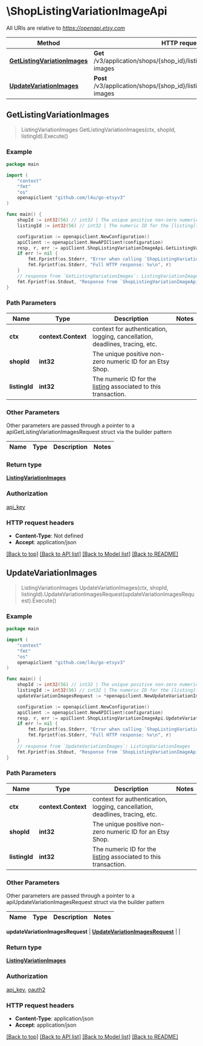 # \ShopListingVariationImageApi

All URIs are relative to *https://openapi.etsy.com*

Method | HTTP request | Description
------------- | ------------- | -------------
[**GetListingVariationImages**](ShopListingVariationImageApi.md#GetListingVariationImages) | **Get** /v3/application/shops/{shop_id}/listings/{listing_id}/variation-images | 
[**UpdateVariationImages**](ShopListingVariationImageApi.md#UpdateVariationImages) | **Post** /v3/application/shops/{shop_id}/listings/{listing_id}/variation-images | 



## GetListingVariationImages

> ListingVariationImages GetListingVariationImages(ctx, shopId, listingId).Execute()





### Example

```go
package main

import (
    "context"
    "fmt"
    "os"
    openapiclient "github.com/l4u/go-etsyv3"
)

func main() {
    shopId := int32(56) // int32 | The unique positive non-zero numeric ID for an Etsy Shop.
    listingId := int32(56) // int32 | The numeric ID for the [listing](/documentation/reference#tag/ShopListing) associated to this transaction.

    configuration := openapiclient.NewConfiguration()
    apiClient := openapiclient.NewAPIClient(configuration)
    resp, r, err := apiClient.ShopListingVariationImageApi.GetListingVariationImages(context.Background(), shopId, listingId).Execute()
    if err != nil {
        fmt.Fprintf(os.Stderr, "Error when calling `ShopListingVariationImageApi.GetListingVariationImages``: %v\n", err)
        fmt.Fprintf(os.Stderr, "Full HTTP response: %v\n", r)
    }
    // response from `GetListingVariationImages`: ListingVariationImages
    fmt.Fprintf(os.Stdout, "Response from `ShopListingVariationImageApi.GetListingVariationImages`: %v\n", resp)
}
```

### Path Parameters


Name | Type | Description  | Notes
------------- | ------------- | ------------- | -------------
**ctx** | **context.Context** | context for authentication, logging, cancellation, deadlines, tracing, etc.
**shopId** | **int32** | The unique positive non-zero numeric ID for an Etsy Shop. | 
**listingId** | **int32** | The numeric ID for the [listing](/documentation/reference#tag/ShopListing) associated to this transaction. | 

### Other Parameters

Other parameters are passed through a pointer to a apiGetListingVariationImagesRequest struct via the builder pattern


Name | Type | Description  | Notes
------------- | ------------- | ------------- | -------------



### Return type

[**ListingVariationImages**](ListingVariationImages.md)

### Authorization

[api_key](../README.md#api_key)

### HTTP request headers

- **Content-Type**: Not defined
- **Accept**: application/json

[[Back to top]](#) [[Back to API list]](../README.md#documentation-for-api-endpoints)
[[Back to Model list]](../README.md#documentation-for-models)
[[Back to README]](../README.md)


## UpdateVariationImages

> ListingVariationImages UpdateVariationImages(ctx, shopId, listingId).UpdateVariationImagesRequest(updateVariationImagesRequest).Execute()





### Example

```go
package main

import (
    "context"
    "fmt"
    "os"
    openapiclient "github.com/l4u/go-etsyv3"
)

func main() {
    shopId := int32(56) // int32 | The unique positive non-zero numeric ID for an Etsy Shop.
    listingId := int32(56) // int32 | The numeric ID for the [listing](/documentation/reference#tag/ShopListing) associated to this transaction.
    updateVariationImagesRequest := *openapiclient.NewUpdateVariationImagesRequest([]openapiclient.UpdateVariationImagesRequestVariationImagesInner{*openapiclient.NewUpdateVariationImagesRequestVariationImagesInner(int32(123), int32(123), int32(123))}) // UpdateVariationImagesRequest |  (optional)

    configuration := openapiclient.NewConfiguration()
    apiClient := openapiclient.NewAPIClient(configuration)
    resp, r, err := apiClient.ShopListingVariationImageApi.UpdateVariationImages(context.Background(), shopId, listingId).UpdateVariationImagesRequest(updateVariationImagesRequest).Execute()
    if err != nil {
        fmt.Fprintf(os.Stderr, "Error when calling `ShopListingVariationImageApi.UpdateVariationImages``: %v\n", err)
        fmt.Fprintf(os.Stderr, "Full HTTP response: %v\n", r)
    }
    // response from `UpdateVariationImages`: ListingVariationImages
    fmt.Fprintf(os.Stdout, "Response from `ShopListingVariationImageApi.UpdateVariationImages`: %v\n", resp)
}
```

### Path Parameters


Name | Type | Description  | Notes
------------- | ------------- | ------------- | -------------
**ctx** | **context.Context** | context for authentication, logging, cancellation, deadlines, tracing, etc.
**shopId** | **int32** | The unique positive non-zero numeric ID for an Etsy Shop. | 
**listingId** | **int32** | The numeric ID for the [listing](/documentation/reference#tag/ShopListing) associated to this transaction. | 

### Other Parameters

Other parameters are passed through a pointer to a apiUpdateVariationImagesRequest struct via the builder pattern


Name | Type | Description  | Notes
------------- | ------------- | ------------- | -------------


 **updateVariationImagesRequest** | [**UpdateVariationImagesRequest**](UpdateVariationImagesRequest.md) |  | 

### Return type

[**ListingVariationImages**](ListingVariationImages.md)

### Authorization

[api_key](../README.md#api_key), [oauth2](../README.md#oauth2)

### HTTP request headers

- **Content-Type**: application/json
- **Accept**: application/json

[[Back to top]](#) [[Back to API list]](../README.md#documentation-for-api-endpoints)
[[Back to Model list]](../README.md#documentation-for-models)
[[Back to README]](../README.md)

